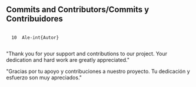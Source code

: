 ## Commits and Contributors/Commits y Contribuidores

```

  10  Ale-int{Autor}
  
```

"Thank you for your support and contributions to our project. Your dedication and hard work are greatly appreciated."

"Gracias por tu apoyo y contribuciones a nuestro proyecto. Tu dedicación y esfuerzo son muy apreciados."

